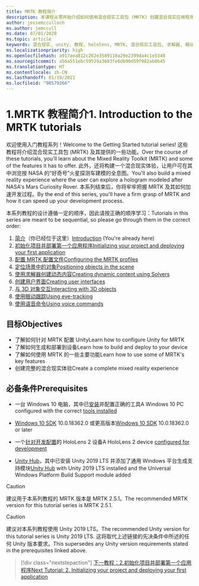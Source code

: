 ```yaml
---
title: MRTK 教程简介
description: 本课程从零开始介绍如何使用混合现实工具包 (MRTK) 创建混合现实应用程序。
author: jessemcculloch
ms.author: jemccull
ms.date: 07/01/2020
ms.topic: article
keywords: 混合现实, unity, 教程, hololens, MRTK, 混合现实工具包, 求解器, 眼动跟踪, 语音命令
ms.localizationpriority: high
ms.openlocfilehash: a917aea812c262e3589110a29e2399da4c1e5348
ms.sourcegitcommit: a56a551ebc59529a3683fe6db90d59f982ab0b45
ms.translationtype: HT
ms.contentlocale: zh-CN
ms.lasthandoff: 01/19/2021
ms.locfileid: "98579266"
---
```

# <a name="1-introduction-to-the-mrtk-tutorials"></a><span data-ttu-id="6a503-104">1.MRTK 教程简介</span><span class="sxs-lookup"><span data-stu-id="6a503-104">1. Introduction to the MRTK tutorials</span></span>

<span data-ttu-id="6a503-105">欢迎使用入门教程系列！</span><span class="sxs-lookup"><span data-stu-id="6a503-105">Welcome to the Getting Started tutorial series!</span></span> <span data-ttu-id="6a503-106">这些教程将介绍混合现实工具包 (MRTK) 及其提供的一些功能。</span><span class="sxs-lookup"><span data-stu-id="6a503-106">Over the course of these tutorials, you'll learn about the Mixed Reality Toolkit (MRTK) and some of the features it has to offer.</span></span> <span data-ttu-id="6a503-107">此外，还将构建一个混合现实体验，让用户可在其中浏览按 NASA 的“好奇号”火星探测车建模的全息图。</span><span class="sxs-lookup"><span data-stu-id="6a503-107">You'll also build a mixed reality experience where the user can explore a hologram modeled after NASA's Mars Curiosity Rover.</span></span> <span data-ttu-id="6a503-108">本系列结束后，你将牢牢把握 MRTK 及其如何加速开发过程。</span><span class="sxs-lookup"><span data-stu-id="6a503-108">By the end of this series, you'll have a firm grasp of MRTK and how it can speed up your development process.</span></span>

<span data-ttu-id="6a503-109">本系列教程的设计遵循一定的顺序，因此请按正确的顺序学习：</span><span class="sxs-lookup"><span data-stu-id="6a503-109">Tutorials in this series are meant to be sequential, so please go through them in the correct order:</span></span>

1. <span data-ttu-id="6a503-110">[简介](mr-learning-base-01.md)（你已经位于这里）</span><span class="sxs-lookup"><span data-stu-id="6a503-110">[Introduction](mr-learning-base-01.md) (You're already here)</span></span>
2. [<span data-ttu-id="6a503-111">初始化项目并部署第一个应用程序</span><span class="sxs-lookup"><span data-stu-id="6a503-111">Initializing your project and deploying your first application</span></span>](mr-learning-base-02.md)
3. [<span data-ttu-id="6a503-112">配置 MRTK 配置文件</span><span class="sxs-lookup"><span data-stu-id="6a503-112">Configuring the MRTK profiles</span></span>](mr-learning-base-03.md)
4. [<span data-ttu-id="6a503-113">定位场景中的对象</span><span class="sxs-lookup"><span data-stu-id="6a503-113">Positioning objects in the scene</span></span>](mr-learning-base-04.md)
5. [<span data-ttu-id="6a503-114">使用求解器创建动态内容</span><span class="sxs-lookup"><span data-stu-id="6a503-114">Creating dynamic content using Solvers</span></span>](mr-learning-base-05.md)
6. [<span data-ttu-id="6a503-115">创建用户界面</span><span class="sxs-lookup"><span data-stu-id="6a503-115">Creating user interfaces</span></span>](mr-learning-base-06.md)
7. [<span data-ttu-id="6a503-116">与 3D 对象交互</span><span class="sxs-lookup"><span data-stu-id="6a503-116">Interacting with 3D objects</span></span>](mr-learning-base-07.md)
8. [<span data-ttu-id="6a503-117">使用眼动跟踪</span><span class="sxs-lookup"><span data-stu-id="6a503-117">Using eye-tracking</span></span>](mr-learning-base-08.md)
9. [<span data-ttu-id="6a503-118">使用语音命令</span><span class="sxs-lookup"><span data-stu-id="6a503-118">Using voice commands</span></span>](mr-learning-base-09.md)

## <a name="objectives"></a><span data-ttu-id="6a503-119">目标</span><span class="sxs-lookup"><span data-stu-id="6a503-119">Objectives</span></span>

* <span data-ttu-id="6a503-120">了解如何针对 MRTK 配置 Unity</span><span class="sxs-lookup"><span data-stu-id="6a503-120">Learn how to configure Unity for MRTK</span></span>
* <span data-ttu-id="6a503-121">了解如何生成和部署到设备</span><span class="sxs-lookup"><span data-stu-id="6a503-121">Learn how to build and deploy to your device</span></span>
* <span data-ttu-id="6a503-122">了解如何使用 MRTK 的一些主要功能</span><span class="sxs-lookup"><span data-stu-id="6a503-122">Learn how to use some of MRTK's key features</span></span>
* <span data-ttu-id="6a503-123">创建完整的混合现实体验</span><span class="sxs-lookup"><span data-stu-id="6a503-123">Create a complete mixed reality experience</span></span>

## <a name="prerequisites"></a><span data-ttu-id="6a503-124">必备条件</span><span class="sxs-lookup"><span data-stu-id="6a503-124">Prerequisites</span></span>

* <span data-ttu-id="6a503-125">一台 Windows 10 电脑，其中已[安装](../../install-the-tools.md)并配置正确的工具</span><span class="sxs-lookup"><span data-stu-id="6a503-125">A Windows 10 PC configured with the correct [tools installed](../../install-the-tools.md)</span></span>
* <span data-ttu-id="6a503-126">[Windows 10 SDK](https://developer.microsoft.com/windows/downloads/windows-10-sdk/) 10.0.18362.0 或更高版本</span><span class="sxs-lookup"><span data-stu-id="6a503-126">[Windows 10 SDK](https://developer.microsoft.com/windows/downloads/windows-10-sdk/) 10.0.18362.0 or later</span></span>
* <span data-ttu-id="6a503-127">一个[针对开发配置](../../platform-capabilities-and-apis/using-visual-studio.md#enabling-developer-mode)的 HoloLens 2 设备</span><span class="sxs-lookup"><span data-stu-id="6a503-127">A HoloLens 2 device [configured for development](../../platform-capabilities-and-apis/using-visual-studio.md#enabling-developer-mode)</span></span>

* <span data-ttu-id="6a503-128"><a href="https://docs.unity3d.com/Manual/GettingStartedInstallingHub.html" target="_blank">Unity Hub</a>，其中已安装 Unity 2019 LTS 并添加了通用 Windows 平台生成支持模块</span><span class="sxs-lookup"><span data-stu-id="6a503-128"><a href="https://docs.unity3d.com/Manual/GettingStartedInstallingHub.html" target="_blank">Unity Hub</a> with Unity 2019 LTS installed and the Universal Windows Platform Build Support module added</span></span>

> [!CAUTION]
> <span data-ttu-id="6a503-129">建议用于本系列教程的 MRTK 版本是 MRTK 2.5.1。</span><span class="sxs-lookup"><span data-stu-id="6a503-129">The recommended MRTK version for this tutorial series is MRTK 2.5.1.</span></span>

> [!CAUTION]
> <span data-ttu-id="6a503-130">建议对本系列教程使用 Unity 2019 LTS。</span><span class="sxs-lookup"><span data-stu-id="6a503-130">The recommended Unity version for this tutorial series is Unity 2019 LTS.</span></span> <span data-ttu-id="6a503-131">这将取代上述链接的先决条件中所述的任何 Unity 版本要求。</span><span class="sxs-lookup"><span data-stu-id="6a503-131">This supersedes any Unity version requirements stated in the prerequisites linked above.</span></span>

> [!div class="nextstepaction"]
> [<span data-ttu-id="6a503-132">下一教程：2.初始化项目并部署第一个应用程序</span><span class="sxs-lookup"><span data-stu-id="6a503-132">Next Tutorial: 2. Initializing your project and deploying your first application</span></span>](mr-learning-base-02.md)

